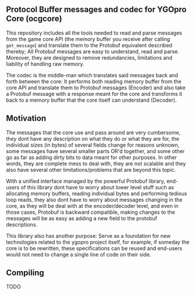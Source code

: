 Protocol Buffer messages and codec for YGOpro Core (ocgcore)
------------------------------------------------------------
This repository includes all the tools needed to read and parse messages from the game core API (the memory buffer you receive after calling `get_message`) and translate them to the Protobuf equivalent described thereby; All Protobuf messages are easy to understand, read and parse. Moreover, they are designed to remove redundancies, limitations and liability of handling raw memory.

The codec is the middle-man which translates said messages back and forth between the core: It performs both reading memory buffer from the core API and translate them to Protobuf messages (Encoder) and also take a Protobuf message with a response meant for the core and transforms it back to a memory buffer that the core itself can understand (Decoder).

Motivation
----------
The messages that the core use and pass around are very cumbersome, they dont have any description on what they do or what they are for, the individual sizes (in bytes) of several fields change for reasons unknown, some messages have several smaller parts OR'd together, and some other go as far as adding dirty bits to data meant for other purposes. In other words, they are complete mess to deal with, they are not scalable and they also have several other limitations/problems that are beyond this topic.

With a unified interface managed by the powerful Protobuf library, end-users of this library dont have to worry about lower level stuff such as allocating memory buffers, reading individual bytes and performing tedious loop reads, they also dont have to worry about messages changing in the core, as they will be deal with at the encoder/decoder level, and even in those cases, Protobuf is backward compatible, making changes to the messages will be as easy as adding a new field to the protobuf descriptions.

This library also has another purpose: Serve as a foundation for new technologies related to the ygopro project itself, for example, if someday the core is to be rewritten, these specifications can be reused and end-users would not need to change a single line of code on their side.

Compiling
---------
TODO

